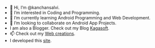 - 👋 Hi, I’m @kanchansalvi.
- 👀 I’m interested in Coding and Programming.
- 🌱 I’m currently learning Android Programming and Web Development.
- 💞️ I’m looking to collaborate on Android App Projects.
- I am also a Blogger. Check out my Blog [Kagasoft](https://kagasoft.wordpress.com).
- 📫 Check out my [Web creations](https://kaga-expense-manager.netlify.app/).
- I developed this [site](https://condescending-bose-5e2a90.netlify.app/).

<!---
kanchansalvi/kanchansalvi is a ✨ special ✨ repository because its `README.md` (this file) appears on your GitHub profile.
You can click the Preview link to take a look at your changes.
--->
